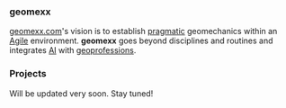 ### geomexx

[geomexx.com]('www.geomexx.com')'s vision is to establish [pragmatic]('https://en.m.wikipedia.org/wiki/Pragmatism') geomechanics within an [Agile]('http://agilemanifesto.org/') environment. __geomexx__ goes beyond disciplines and routines and integrates [AI]('https://en.wikipedia.org/wiki/Artificial_intelligence') with [geoprofessions]('https://en.m.wikipedia.org/wiki/Geoprofessions').   

### Projects

Will be updated very soon. Stay tuned!
